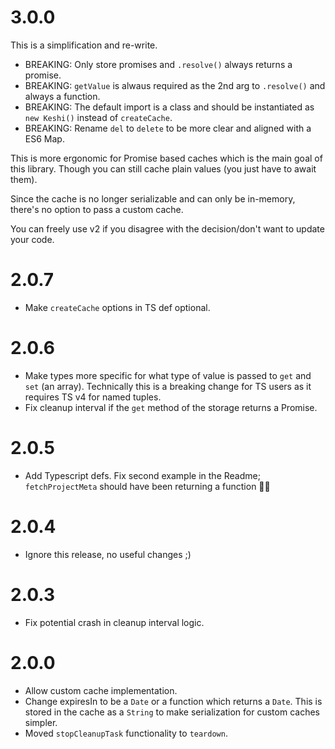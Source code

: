 # 3.0.0

This is a simplification and re-write.

- BREAKING: Only store promises and `.resolve()` always returns a promise.
- BREAKING: `getValue` is alwaus required as the 2nd arg to `.resolve()` and always a function.
- BREAKING: The default import is a class and should be instantiated as `new Keshi()` instead of `createCache`.
- BREAKING: Rename `del` to `delete` to be more clear and aligned with a ES6 Map.

This is more ergonomic for Promise based caches which is the main goal of this library. Though you can still cache plain values (you just have to await them).

Since the cache is no longer serializable and can only be in-memory, there's no option to pass a custom cache.

You can freely use v2 if you disagree with the decision/don't want to update your code.

# 2.0.7

- Make `createCache` options in TS def optional.

# 2.0.6

- Make types more specific for what type of value is passed to `get` and `set` (an array). Technically this is a breaking change for TS users as it requires TS v4 for named tuples.
- Fix cleanup interval if the `get` method of the storage returns a Promise.

# 2.0.5

- Add Typescript defs. Fix second example in the Readme; `fetchProjectMeta` should have been returning a function 🤦‍♂️

# 2.0.4

- Ignore this release, no useful changes ;)

# 2.0.3

- Fix potential crash in cleanup interval logic.

# 2.0.0

- Allow custom cache implementation.
- Change expiresIn to be a `Date` or a function which returns a `Date`. This is stored in the cache as a `String` to make serialization for custom caches simpler.
- Moved `stopCleanupTask` functionality to `teardown`.
